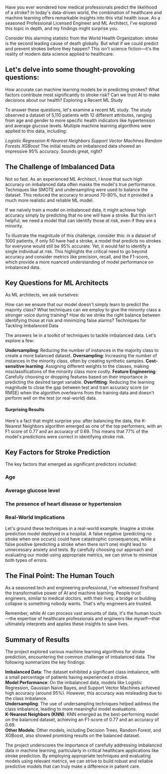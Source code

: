 Have you ever wondered how medical professionals predict the likelihood of a stroke? In today's data-driven world, the combination of healthcare and machine learning offers remarkable insights into this vital health issue. As a seasoned Professional Licensed Engineer and ML Architect, I've explored this topic in depth, and my findings might surprise you.

Consider this alarming statistic from the World Health Organization: stroke is the second leading cause of death globally. But what if we could predict and prevent strokes before they happen? This isn't science fiction—it's the reality of modern data science applied to healthcare.

## Let's delve into some thought-provoking questions:

How accurate can machine learning models be in predicting strokes?
What factors contribute most significantly to stroke risk?
Can we trust AI to make decisions about our health?
Exploring a Recent ML Study

To answer these questions, let's examine a recent ML study. The study observed a dataset of 5,110 patients with 12 different attributes, ranging from age and gender to more specific health indicators like hypertension and average glucose levels. Multiple machine learning algorithms were applied to this data, including:

*Logistic Regression*
*K-Nearest Neighbors*
*Support Vector Machines*
*Random Forests*
*XGBoost*
The initial results on imbalanced data showed an impressive 95% accuracy. Sounds great, right?

## The Challenge of Imbalanced Data

Not so fast. As an experienced ML Architect, I know that such high accuracy on imbalanced data often masks the model's true performance. Techniques like SMOTE and undersampling were used to balance the dataset. This reduced the accuracy to around 70-80%, but it provided a much more realistic and reliable ML model.

If we naively train a model on imbalanced data, it might achieve high accuracy simply by predicting that no one will have a stroke. But this isn't helpful; we need a model that can identify those at risk, even if they are a minority.

To illustrate the magnitude of this challenge, consider this: in a dataset of 1000 patients, if only 50 have had a stroke, a model that predicts no strokes for everyone would still be 95% accurate. Yet, it would fail to identify a single individual at risk. This highlights the critical need to go beyond accuracy and consider metrics like precision, recall, and the F1-score, which provide a more nuanced understanding of model performance on imbalanced data.

## Key Questions for ML Architects

As ML architects, we ask ourselves:

How can we ensure that our model doesn't simply learn to predict the majority class?
What techniques can we employ to give the minority class a stronger voice during training?
How do we strike the right balance between identifying those at risk and minimizing false alarms?
Techniques for Tackling Imbalanced Data

The answers lie in a toolkit of techniques to tackle imbalanced data. Let's explore a few:

**Undersampling**: Reducing the number of instances in the majority class to create a more balanced dataset.
**Oversampling**: Increasing the number of instances in the minority class, often by creating synthetic samples.
**Cost-sensitive learning**: Assigning different weights to the classes, making misclassifications of the minority class more costly.
**Feature Engineering**: Carefully choosing or dropping features based on their importance in predicting the desired target variable.
**Overfitting**: Reducing the learning magnitude to close the gap between test and train accuracy score (or RMSE) when the algorithm overlearns from the training data and doesn't perform well on the test (or real-world) data.

#### Surprising Results

Here's a fact that might surprise you: after balancing the data, the K-Nearest Neighbors algorithm emerged as one of the top performers, with an F1 score of 0.77 and an accuracy of 0.69. This means that 77% of the model's predictions were correct in identifying stroke risk.

## Key Factors for Stroke Prediction

The key factors that emerged as significant predictors included:

### Age
### Average glucose level
### The presence of heart disease or hypertension
### Real-World Implications

Let's ground these techniques in a real-world example. Imagine a stroke prediction model deployed in a hospital. A false negative (predicting no stroke when one occurs) could have catastrophic consequences, while a false positive (predicting a stroke when there isn't one) might lead to unnecessary anxiety and tests. By carefully choosing our approach and evaluating our model using appropriate metrics, we can strive to minimize both types of errors.

## The Final Point: The Human Touch

As a seasoned tech and engineering professional, I've witnessed firsthand the transformative power of AI and machine learning. People trust engineers, similar to medical doctors, with their lives; a bridge or building collapse is something nobody wants. That's why engineers are trusted.

Remember, while AI can process vast amounts of data, it's the human touch—the expertise of healthcare professionals and engineers like myself—that ultimately interprets and applies these insights to save lives.

## Summary of Results

The project explored various machine learning algorithms for stroke prediction, encountering the common challenge of imbalanced data. The following summarizes the key findings:

**Imbalanced Data**: The dataset exhibited a significant class imbalance, with a small percentage of patients having experienced a stroke.<br>
**Model Performance**: On the imbalanced data, models like Logistic Regression, Gaussian Naive Bayes, and Support Vector Machines achieved high accuracy (around 95%). However, this accuracy was misleading due to the class imbalance.<br>
**Undersampling**: The use of undersampling techniques helped address the class imbalance, leading to more meaningful model evaluations.<br>
**K-Nearest Neighbors (KNN)**: KNN emerged as the best-performing model on the balanced dataset, achieving an F1-score of 0.77 and an accuracy of 0.69.<br>
**Other Models**: Other models, including Decision Trees, Random Forest, and XGBoost, also showed promising results on the balanced dataset.<br>

The project underscores the importance of carefully addressing imbalanced data in machine learning, particularly in critical healthcare applications like stroke prediction. By employing appropriate techniques and evaluating models using relevant metrics, we can strive to build robust and reliable predictive models that can truly make a difference in patient care.
